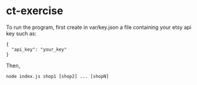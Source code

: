 # ct-exercise

To run the program, first create in var/key.json a file containing your etsy api key such as:

```
{
  "api_key": "your_key"
}
```

Then,

`node index.js shop1 [shop2] ... [shopN]`

